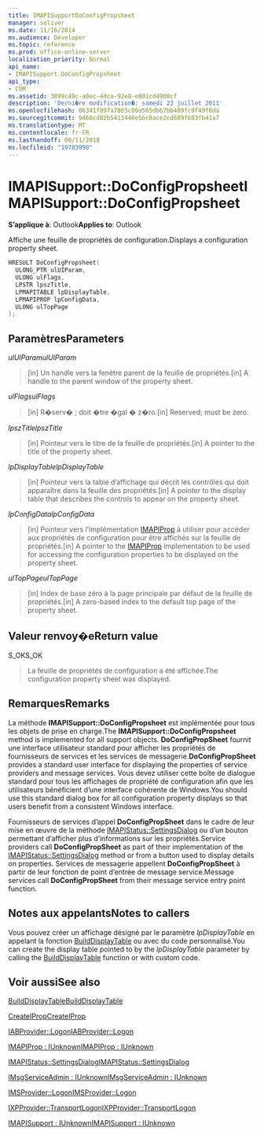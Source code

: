 ```yaml
---
title: IMAPISupportDoConfigPropsheet
manager: soliver
ms.date: 11/16/2014
ms.audience: Developer
ms.topic: reference
ms.prod: office-online-server
localization_priority: Normal
api_name:
- IMAPISupport.DoConfigPropsheet
api_type:
- COM
ms.assetid: 3899c49c-a0ec-4dca-92e8-e801cd4908cf
description: 'Derni�re modification�: samedi 23 juillet 2011'
ms.openlocfilehash: 06341f897a7865c09a565db67bb409fc9f49f8da
ms.sourcegitcommit: 9d60cd82b5413446e5bc8ace2cd689f683fb41a7
ms.translationtype: MT
ms.contentlocale: fr-FR
ms.lasthandoff: 06/11/2018
ms.locfileid: "19783990"
---
```

# <a name="imapisupportdoconfigpropsheet"></a><span data-ttu-id="97fb6-103">IMAPISupport::DoConfigPropsheet</span><span class="sxs-lookup"><span data-stu-id="97fb6-103">IMAPISupport::DoConfigPropsheet</span></span>

  
  
<span data-ttu-id="97fb6-104">**S’applique à**: Outlook</span><span class="sxs-lookup"><span data-stu-id="97fb6-104">**Applies to**: Outlook</span></span> 
  
<span data-ttu-id="97fb6-105">Affiche une feuille de propriétés de configuration.</span><span class="sxs-lookup"><span data-stu-id="97fb6-105">Displays a configuration property sheet.</span></span>
  
```cpp
HRESULT DoConfigPropsheet(
  ULONG_PTR ulUIParam,
  ULONG ulFlags,
  LPSTR lpszTitle,
  LPMAPITABLE lpDisplayTable,
  LPMAPIPROP lpConfigData,
  ULONG ulTopPage
);
```

## <a name="parameters"></a><span data-ttu-id="97fb6-106">Paramètres</span><span class="sxs-lookup"><span data-stu-id="97fb6-106">Parameters</span></span>

 <span data-ttu-id="97fb6-107">_ulUIParam_</span><span class="sxs-lookup"><span data-stu-id="97fb6-107">_ulUIParam_</span></span>
  
> <span data-ttu-id="97fb6-108">[in] Un handle vers la fenêtre parent de la feuille de propriétés.</span><span class="sxs-lookup"><span data-stu-id="97fb6-108">[in] A handle to the parent window of the property sheet.</span></span>
    
 <span data-ttu-id="97fb6-109">_ulFlags_</span><span class="sxs-lookup"><span data-stu-id="97fb6-109">_ulFlags_</span></span>
  
> <span data-ttu-id="97fb6-110">[in] R�serv� ; doit �tre �gal � z�ro.</span><span class="sxs-lookup"><span data-stu-id="97fb6-110">[in] Reserved; must be zero.</span></span>
    
 <span data-ttu-id="97fb6-111">_lpszTitle_</span><span class="sxs-lookup"><span data-stu-id="97fb6-111">_lpszTitle_</span></span>
  
> <span data-ttu-id="97fb6-112">[in] Pointeur vers le titre de la feuille de propriétés.</span><span class="sxs-lookup"><span data-stu-id="97fb6-112">[in] A pointer to the title of the property sheet.</span></span>
    
 <span data-ttu-id="97fb6-113">_lpDisplayTable_</span><span class="sxs-lookup"><span data-stu-id="97fb6-113">_lpDisplayTable_</span></span>
  
> <span data-ttu-id="97fb6-114">[in] Pointeur vers la table d’affichage qui décrit les contrôles qui doit apparaître dans la feuille des propriétés.</span><span class="sxs-lookup"><span data-stu-id="97fb6-114">[in] A pointer to the display table that describes the controls to appear on the property sheet.</span></span>
    
 <span data-ttu-id="97fb6-115">_lpConfigData_</span><span class="sxs-lookup"><span data-stu-id="97fb6-115">_lpConfigData_</span></span>
  
> <span data-ttu-id="97fb6-116">[in] Pointeur vers l’implémentation [IMAPIProp](imapipropiunknown.md) à utiliser pour accéder aux propriétés de configuration pour être affichés sur la feuille de propriétés.</span><span class="sxs-lookup"><span data-stu-id="97fb6-116">[in] A pointer to the [IMAPIProp](imapipropiunknown.md) implementation to be used for accessing the configuration properties to be displayed on the property sheet.</span></span> 
    
 <span data-ttu-id="97fb6-117">_ulTopPage_</span><span class="sxs-lookup"><span data-stu-id="97fb6-117">_ulTopPage_</span></span>
  
> <span data-ttu-id="97fb6-118">[in] Index de base zéro à la page principale par défaut de la feuille de propriétés.</span><span class="sxs-lookup"><span data-stu-id="97fb6-118">[in] A zero-based index to the default top page of the property sheet.</span></span>
    
## <a name="return-value"></a><span data-ttu-id="97fb6-119">Valeur renvoy�e</span><span class="sxs-lookup"><span data-stu-id="97fb6-119">Return value</span></span>

<span data-ttu-id="97fb6-120">S_OK</span><span class="sxs-lookup"><span data-stu-id="97fb6-120">S_OK</span></span> 
  
> <span data-ttu-id="97fb6-121">La feuille de propriétés de configuration a été affichée.</span><span class="sxs-lookup"><span data-stu-id="97fb6-121">The configuration property sheet was displayed.</span></span>
    
## <a name="remarks"></a><span data-ttu-id="97fb6-122">Remarques</span><span class="sxs-lookup"><span data-stu-id="97fb6-122">Remarks</span></span>

<span data-ttu-id="97fb6-123">La méthode **IMAPISupport::DoConfigPropsheet** est implémentée pour tous les objets de prise en charge.</span><span class="sxs-lookup"><span data-stu-id="97fb6-123">The **IMAPISupport::DoConfigPropsheet** method is implemented for all support objects.</span></span> <span data-ttu-id="97fb6-124">**DoConfigPropSheet** fournit une interface utilisateur standard pour afficher les propriétés de fournisseurs de services et les services de messagerie.</span><span class="sxs-lookup"><span data-stu-id="97fb6-124">**DoConfigPropSheet** provides a standard user interface for displaying the properties of service providers and message services.</span></span> <span data-ttu-id="97fb6-125">Vous devez utiliser cette boîte de dialogue standard pour tous les affichages de propriété de configuration afin que les utilisateurs bénéficient d’une interface cohérente de Windows.</span><span class="sxs-lookup"><span data-stu-id="97fb6-125">You should use this standard dialog box for all configuration property displays so that users benefit from a consistent Windows interface.</span></span> 
  
<span data-ttu-id="97fb6-126">Fournisseurs de services d’appel **DoConfigPropSheet** dans le cadre de leur mise en œuvre de la méthode [IMAPIStatus::SettingsDialog](imapistatus-settingsdialog.md) ou d’un bouton permettant d’afficher plus d’informations sur les propriétés.</span><span class="sxs-lookup"><span data-stu-id="97fb6-126">Service providers call **DoConfigPropSheet** as part of their implementation of the [IMAPIStatus::SettingsDialog](imapistatus-settingsdialog.md) method or from a button used to display details on properties.</span></span> <span data-ttu-id="97fb6-127">Services de messagerie appellent **DoConfigPropSheet** à partir de leur fonction de point d’entrée de message service.</span><span class="sxs-lookup"><span data-stu-id="97fb6-127">Message services call **DoConfigPropSheet** from their message service entry point function.</span></span> 
  
## <a name="notes-to-callers"></a><span data-ttu-id="97fb6-128">Notes aux appelants</span><span class="sxs-lookup"><span data-stu-id="97fb6-128">Notes to callers</span></span>

<span data-ttu-id="97fb6-129">Vous pouvez créer un affichage désigné par le paramètre _lpDisplayTable_ en appelant la fonction [BuildDisplayTable](builddisplaytable.md) ou avec du code personnalisé.</span><span class="sxs-lookup"><span data-stu-id="97fb6-129">You can create the display table pointed to by the  _lpDisplayTable_ parameter by calling the [BuildDisplayTable](builddisplaytable.md) function or with custom code.</span></span> 
  
## <a name="see-also"></a><span data-ttu-id="97fb6-130">Voir aussi</span><span class="sxs-lookup"><span data-stu-id="97fb6-130">See also</span></span>



[<span data-ttu-id="97fb6-131">BuildDisplayTable</span><span class="sxs-lookup"><span data-stu-id="97fb6-131">BuildDisplayTable</span></span>](builddisplaytable.md)
  
[<span data-ttu-id="97fb6-132">CreateIProp</span><span class="sxs-lookup"><span data-stu-id="97fb6-132">CreateIProp</span></span>](createiprop.md)
  
[<span data-ttu-id="97fb6-133">IABProvider::Logon</span><span class="sxs-lookup"><span data-stu-id="97fb6-133">IABProvider::Logon</span></span>](iabprovider-logon.md)
  
[<span data-ttu-id="97fb6-134">IMAPIProp : IUnknown</span><span class="sxs-lookup"><span data-stu-id="97fb6-134">IMAPIProp : IUnknown</span></span>](imapipropiunknown.md)
  
[<span data-ttu-id="97fb6-135">IMAPIStatus::SettingsDialog</span><span class="sxs-lookup"><span data-stu-id="97fb6-135">IMAPIStatus::SettingsDialog</span></span>](imapistatus-settingsdialog.md)
  
[<span data-ttu-id="97fb6-136">IMsgServiceAdmin : IUnknown</span><span class="sxs-lookup"><span data-stu-id="97fb6-136">IMsgServiceAdmin : IUnknown</span></span>](imsgserviceadminiunknown.md)
  
[<span data-ttu-id="97fb6-137">IMSProvider::Logon</span><span class="sxs-lookup"><span data-stu-id="97fb6-137">IMSProvider::Logon</span></span>](imsprovider-logon.md)
  
[<span data-ttu-id="97fb6-138">IXPProvider::TransportLogon</span><span class="sxs-lookup"><span data-stu-id="97fb6-138">IXPProvider::TransportLogon</span></span>](ixpprovider-transportlogon.md)
  
[<span data-ttu-id="97fb6-139">IMAPISupport : IUnknown</span><span class="sxs-lookup"><span data-stu-id="97fb6-139">IMAPISupport : IUnknown</span></span>](imapisupportiunknown.md)

